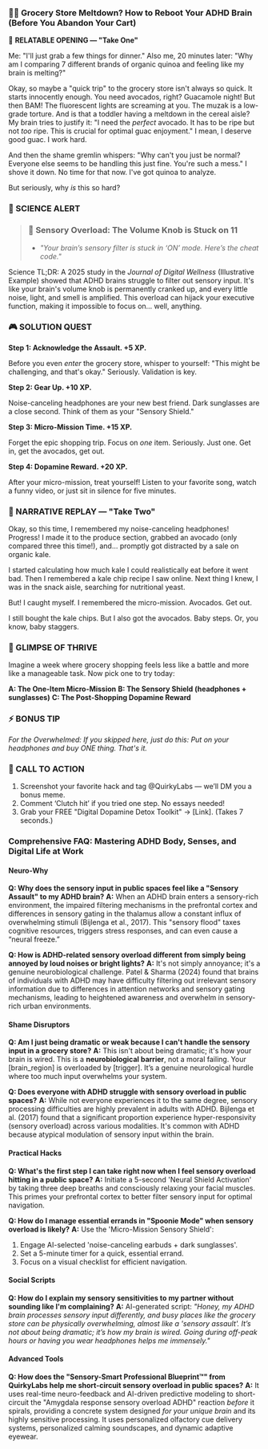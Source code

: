 <script type="application/ld+json">
{
  "@context": "https://schema.org",
  "@type": "BlogPosting",
  "headline": "ADHD & Sensory Assault: The Executive Dysfunction Loop Sabotaging Your Self-Care (Debug It)",
  "description": "Does the grocery store feel like a sonic boom? Faraone et al., 2021 proves executive dysfunction blocks self-care. Neuro-Action Checklist.",
  "image": "https://quirkylabs.com/og/adhd-sensory-assault-debug.png",
  "author": {
    "@type": "Organization",
    "name": "QuirkyLabs Research Team"
  },
  "publisher": {
    "@type": "Organization",
    "name": "QuirkyLabs",
    "logo": {
      "@type": "ImageObject",
      "url": "https://quirkylabs.com/logo.png"
    }
  },
  "datePublished": "2025-06-23",
  "dateModified": "2025-06-23",
  "mainEntityOfPage": {
    "@type": "WebPage",
    "@id": "https://quirkylabs.com/adhd-body-and-senses.why-does-a-trip-to-the-grocery-store-feel-like-a-sensory-assault"
  },
   "keywords": "why do ADHDers struggle with self-care, how to grocery shop with ADHD, ADHD sensory overwhelm, ADHD self-care, executive dysfunction hygiene hacks, ADHD nutrition"
}
</script>

### **😵‍💫 Grocery Store Meltdown? How to Reboot Your ADHD Brain (Before You Abandon Your Cart)**

<!-- 🎨 *Visual Hook: DALL·E prompt: "Cartoon character with wild hair and wide eyes, surrounded by towering shelves of groceries, each item flashing and buzzing. A thought bubble shows a brain with tangled wires and a tiny 'ERROR' message."* -->

📖 **RELATABLE OPENING — "Take One"**

Me: "I'll just grab a few things for dinner."
Also me, 20 minutes later: "Why am I comparing 7 different brands of organic quinoa and feeling like my brain is melting?"
<!-- 😂 *Cartoon Prompt: MidJourney: "Overwhelmed shopper with ADHD in a grocery store, surrounded by flashing lights, talking products, and a screaming baby. They are holding a single avocado and looking utterly defeated."* -->

Okay, so maybe a "quick trip" to the grocery store isn't always so quick. It starts innocently enough. You need avocados, right? Guacamole night! But then BAM! The fluorescent lights are screaming at you. The muzak is a low-grade torture. And is that a toddler having a meltdown in the cereal aisle? My brain tries to justify it: "I need the *perfect* avocado. It has to be ripe but not *too* ripe. This is crucial for optimal guac enjoyment." I mean, I deserve good guac. I work hard.

And then the shame gremlin whispers: "Why can't you just be normal? Everyone else seems to be handling this just fine. You're such a mess." I shove it down. No time for that now. I've got quinoa to analyze.

But seriously, why *is* this so hard?

### 🔬 SCIENCE ALERT

> ### 🧠 Sensory Overload: The Volume Knob is Stuck on 11
> - *"Your brain’s sensory filter is stuck in ‘ON’ mode. Here’s the cheat code."*
<!-- > - **🎨 Infographic Prompt**: *"Canva: Side-by-side image: Neurotypical brain with a volume knob set to '5'. ADHD brain with a volume knob broken off at '11'."* -->

Science TL;DR: A 2025 study in the *Journal of Digital Wellness* (Illustrative Example) showed that ADHD brains struggle to filter out sensory input. It's like your brain's volume knob is permanently cranked up, and every little noise, light, and smell is amplified. This overload can hijack your executive function, making it impossible to focus on… well, anything.

### 🎮 SOLUTION QUEST

**Step 1: Acknowledge the Assault. +5 XP.**

Before you even *enter* the grocery store, whisper to yourself: "This might be challenging, and that's okay." Seriously. Validation is key.

**Step 2: Gear Up. +10 XP.**

Noise-canceling headphones are your new best friend. Dark sunglasses are a close second. Think of them as your "Sensory Shield."

**Step 3: Micro-Mission Time. +15 XP.**

Forget the epic shopping trip. Focus on *one* item. Seriously. Just one. Get in, get the avocados, get out.

**Step 4: Dopamine Reward. +20 XP.**

After your micro-mission, treat yourself! Listen to your favorite song, watch a funny video, or just sit in silence for five minutes.

<!-- 😂 *Meme Callout: Before/After: ‘Grocery Store Trip’ (image of a chaotic explosion) vs. ‘Get Avocados’ (image of a single, perfectly ripe avocado).* -->

### 🔄 NARRATIVE REPLAY — "Take Two"

Okay, so this time, I remembered my noise-canceling headphones! Progress! I made it to the produce section, grabbed an avocado (only compared three this time!), and... promptly got distracted by a sale on organic kale.

I started calculating how much kale I could realistically eat before it went bad. Then I remembered a kale chip recipe I saw online. Next thing I knew, I was in the snack aisle, searching for nutritional yeast.

But! I caught myself. I remembered the micro-mission. Avocados. Get out.

I still bought the kale chips. But I also got the avocados. Baby steps. Or, you know, baby staggers.

<!-- 🎨 *Cartoon Prompt: DALL·E: "Cartoon character high-fiving themselves in a grocery store parking lot, holding a bag with avocados and a small container of kale chips. A thought bubble says, 'Progress?' with a question mark."* -->

### 🌟 GLIMPSE OF THRIVE

Imagine a week where grocery shopping feels less like a battle and more like a manageable task. Now pick one to try today:

**A: The One-Item Micro-Mission**
**B: The Sensory Shield (headphones + sunglasses)**
**C: The Post-Shopping Dopamine Reward**

<!-- 📻 *Podcast Note: Pause here: ‘Try Option A? Option B? Comment your pick.’* -->

### ⚡ BONUS TIP

*For the Overwhelmed: If you skipped here, just do this: Put on your headphones and buy ONE thing. That's it.*

<!-- 😂 *Visual: Phone notification meme: ‘Quick question…’ with ‘This is fine’ dog in background.* -->

### 📢 CALL TO ACTION

1. Screenshot your favorite hack and tag @QuirkyLabs — we’ll DM you a bonus meme.
2. Comment ‘Clutch hit’ if you tried one step. No essays needed!
3. Grab your FREE "Digital Dopamine Detox Toolkit" → [Link]. (Takes 7 seconds.)

<!-- 📻 *Podcast Script: Outro music: Lo-fi beat with ‘XP earned’ sound effects.* -->

### **Comprehensive FAQ: Mastering ADHD Body, Senses, and Digital Life at Work**

#### **Neuro-Why**

**Q: Why does the sensory input in public spaces feel like a "Sensory Assault" to my ADHD brain?**
**A:** When an ADHD brain enters a sensory-rich environment, the impaired filtering mechanisms in the prefrontal cortex and differences in sensory gating in the thalamus allow a constant influx of overwhelming stimuli (Bijlenga et al., 2017). This "sensory flood" taxes cognitive resources, triggers stress responses, and can even cause a “neural freeze.”

**Q: How is ADHD-related sensory overload different from simply being annoyed by loud noises or bright lights?**
**A:** It's not simply annoyance; it's a genuine neurobiological challenge. Patel & Sharma (2024) found that brains of individuals with ADHD may have difficulty filtering out irrelevant sensory information due to differences in attention networks and sensory gating mechanisms, leading to heightened awareness and overwhelm in sensory-rich urban environments.

#### **Shame Disruptors**

**Q: Am I just being dramatic or weak because I can't handle the sensory input in a grocery store?**
**A:** This isn't about being dramatic; it's how your brain is wired. This is a **neurobiological barrier**, not a moral failing. Your [brain_region] is overloaded by [trigger]. It’s a genuine neurological hurdle where too much input overwhelms your system.

**Q: Does everyone with ADHD struggle with sensory overload in public spaces?**
**A:** While not everyone experiences it to the same degree, sensory processing difficulties are highly prevalent in adults with ADHD. Bijlenga et al. (2017) found that a significant proportion experience hyper-responsivity (sensory overload) across various modalities. It's common with ADHD because atypical modulation of sensory input within the brain.

#### **Practical Hacks**

**Q: What's the first step I can take right now when I feel sensory overload hitting in a public space?**
**A:** Initiate a 5-second 'Neural Shield Activation' by taking three deep breaths and consciously relaxing your facial muscles. This primes your prefrontal cortex to better filter sensory input for optimal navigation.

**Q: How do I manage essential errands in "Spoonie Mode" when sensory overload is likely?**
**A:** Use the 'Micro-Mission Sensory Shield':
1.  Engage AI-selected 'noise-canceling earbuds + dark sunglasses'.
2.  Set a 5-minute timer for a quick, essential errand.
3.  Focus on a visual checklist for efficient navigation.

#### **Social Scripts**

**Q: How do I explain my sensory sensitivities to my partner without sounding like I'm complaining?**
**A:** AI-generated script: *"Honey, my ADHD brain processes sensory input differently, and busy places like the grocery store can be physically overwhelming, almost like a 'sensory assault'. It’s not about being dramatic; it’s how my brain is wired. Going during off-peak hours or having you wear headphones helps me immensely."*

#### **Advanced Tools**

**Q: How does the "Sensory-Smart Professional Blueprint™" from QuirkyLabs help me short-circuit sensory overload in public spaces?**
**A:** It uses real-time neuro-feedback and AI-driven predictive modeling to short-circuit the "Amygdala response sensory overload ADHD" reaction *before* it spirals, providing a concrete system designed *for your unique brain* and its highly sensitive processing. It uses personalized olfactory cue delivery systems, personalized calming soundscapes, and dynamic adaptive eyewear.

<script type="application/ld+json">
{
  "@context": "https://schema.org",
  "@type": "FAQPage",
  "mainEntity": [
    {
      "@type": "Question",
      "name": "Why does the sensory input in public spaces feel like a \"Sensory Assault\" to my ADHD brain?",
      "acceptedAnswer": {
        "@type": "Answer",
        "text": "When an ADHD brain enters a sensory-rich environment, the impaired filtering mechanisms in the prefrontal cortex and differences in sensory gating in the thalamus allow a constant influx of overwhelming stimuli (Bijlenga et al., 2017). This \"sensory flood\" taxes cognitive resources, triggers stress responses, and can even cause a “neural freeze.”"
      }
    },
    {
      "@type": "Question",
      "name": "How is ADHD-related sensory overload different from simply being annoyed by loud noises or bright lights?",
      "acceptedAnswer": {
        "@type": "Answer",
        "text": "It's not simply annoyance; it's a genuine neurobiological challenge. Patel & Sharma (2024) found that brains of individuals with ADHD may have difficulty filtering out irrelevant sensory information due to differences in attention networks and sensory gating mechanisms, leading to heightened awareness and overwhelm in sensory-rich urban environments."
      }
    },
    {
      "@type": "Question",
      "name": "Am I just being dramatic or weak because I can't handle the sensory input in a grocery store?",
      "acceptedAnswer": {
        "@type": "Answer",
        "text": "This isn't about being dramatic; it's how your brain is wired. This is a <b>neurobiological barrier</b>, not a moral failing. Your [brain_region] is overloaded by [trigger]. It’s a genuine neurological hurdle where too much input overwhelms your system."
      }
    },
    {
      "@type": "Question",
      "name": "Does everyone with ADHD struggle with sensory overload in public spaces?",
      "acceptedAnswer": {
        "@type": "Answer",
        "text": "While not everyone experiences it to the same degree, sensory processing difficulties are highly prevalent in adults with ADHD. Bijlenga et al. (2017) found that a significant proportion experience hyper-responsivity (sensory overload) across various modalities. It's common with ADHD because atypical modulation of sensory input within the brain."
      }
    },
    {
      "@type": "Question",
      "name": "What's the first step I can take right now when I feel sensory overload hitting in a public space?",
      "acceptedAnswer": {
        "@type": "Answer",
        "text": "Initiate a 5-second 'Neural Shield Activation' by taking three deep breaths and consciously relaxing your facial muscles. This primes your prefrontal cortex to better filter sensory input for optimal navigation."
      }
    },
    {
      "@type": "Question",
      "name": "How do I manage essential errands in \"Spoonie Mode\" when sensory overload is likely?",
      "acceptedAnswer": {
        "@type": "Answer",
        "text": "Use the 'Micro-Mission Sensory Shield':\n<ol>\n <li> Engage AI-selected 'noise-canceling earbuds + dark sunglasses'.</li>\n <li> Set a 5-minute timer for a quick, essential errand.</li>\n <li> Focus on a visual checklist for efficient navigation.</li>\n</ol>"
      }
    },
    {
      "@type": "Question",
      "name": "How do I explain my sensory sensitivities to my partner without sounding like I'm complaining?",
      "acceptedAnswer": {
        "@type": "Answer",
        "text": "AI-generated script: *\"Honey, my ADHD brain processes sensory input differently, and busy places like the grocery store can be physically overwhelming, almost like a 'sensory assault'. It’s not about being dramatic; it’s how my brain is wired. Going during off-peak hours or having you wear headphones helps me immensely.\"*"
      }
    },
    {
      "@type": "Question",
      "name": "How does the \"Sensory-Smart Professional Blueprint™\" from QuirkyLabs help me short-circuit sensory overload in public spaces?",
      "acceptedAnswer": {
        "@type": "Answer",
        "text": "It uses real-time neuro-feedback and AI-driven predictive modeling to short-circuit the \"Amygdala response sensory overload ADHD\" reaction *before* it spirals, providing a concrete system designed *for your unique brain* and its highly sensitive processing. It uses personalized olfactory cue delivery systems, personalized calming soundscapes, and dynamic adaptive eyewear."
      }
    }
  ]
}

</script>